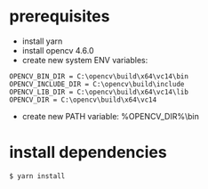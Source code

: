 # prerequisites
- install yarn
- install opencv 4.6.0
- create new system ENV variables: 
```
OPENCV_BIN_DIR = C:\opencv\build\x64\vc14\bin
OPENCV_INCLUDE_DIR = C:\opencv\build\include
OPENCV_LIB_DIR = C:\opencv\build\x64\vc14\lib
OPENCV_DIR = C:\opencv\build\x64\vc14
```
- create new PATH variable: %OPENCV_DIR%\bin
# install dependencies
`$ yarn install`

